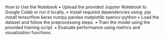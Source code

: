 How to Use the Notebook
• Upload the provided Jupyter Notebook to Google Colab or run it locally.
• Install required dependencies using:
pip install tensorflow keras numpy pandas matplotlib opencv-python
• Load the dataset and follow the preprocessing steps.
• Train the model using the provided training script.
• Evaluate performance using metrics and visualization functions.
